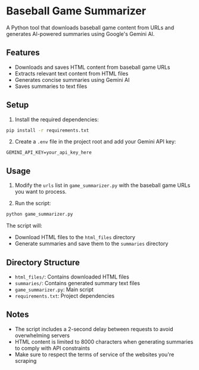 # Baseball Game Summarizer

A Python tool that downloads baseball game content from URLs and generates AI-powered summaries using Google's Gemini AI.

## Features

- Downloads and saves HTML content from baseball game URLs
- Extracts relevant text content from HTML files
- Generates concise summaries using Gemini AI
- Saves summaries to text files

## Setup

1. Install the required dependencies:
```bash
pip install -r requirements.txt
```

2. Create a `.env` file in the project root and add your Gemini API key:
```
GEMINI_API_KEY=your_api_key_here
```

## Usage

1. Modify the `urls` list in `game_summarizer.py` with the baseball game URLs you want to process.

2. Run the script:
```bash
python game_summarizer.py
```

The script will:
- Download HTML files to the `html_files` directory
- Generate summaries and save them to the `summaries` directory

## Directory Structure

- `html_files/`: Contains downloaded HTML files
- `summaries/`: Contains generated summary text files
- `game_summarizer.py`: Main script
- `requirements.txt`: Project dependencies

## Notes

- The script includes a 2-second delay between requests to avoid overwhelming servers
- HTML content is limited to 8000 characters when generating summaries to comply with API constraints
- Make sure to respect the terms of service of the websites you're scraping 